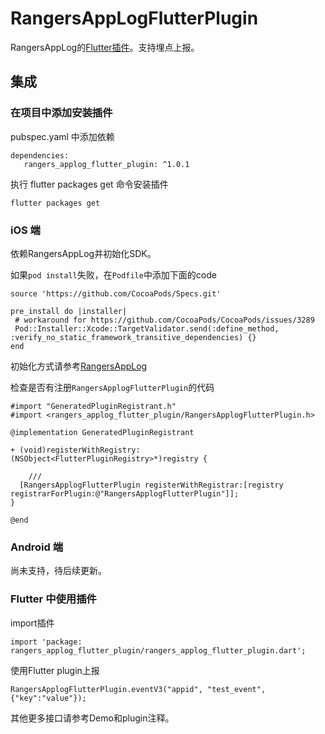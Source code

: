 # RangersAppLogFlutterPlugin

 RangersAppLog的[Flutter插件](https://pub.dev/packages/rangers_applog_flutter_plugin)。支持埋点上报。
 
##  集成

### 在项目中添加安装插件

pubspec.yaml 中添加依赖
 
 ```
 dependencies:
 	rangers_applog_flutter_plugin: ^1.0.1
 ```
 
 执行 flutter packages get 命令安装插件
 ```
 flutter packages get  
```

### iOS 端
 
依赖RangersAppLog并初始化SDK。
 
如果`pod install`失败，在`Podfile`中添加下面的code
 
 
 ```
source 'https://github.com/CocoaPods/Specs.git'

pre_install do |installer|
  # workaround for https://github.com/CocoaPods/CocoaPods/issues/3289
  Pod::Installer::Xcode::TargetValidator.send(:define_method, :verify_no_static_framework_transitive_dependencies) {}
end

 ```
初始化方式请参考[RangersAppLog](https://github.com/bytedance/RangersAppLog)
 
检查是否有注册`RangersApplogFlutterPlugin`的代码
 
```
#import "GeneratedPluginRegistrant.h"
#import <rangers_applog_flutter_plugin/RangersApplogFlutterPlugin.h>

@implementation GeneratedPluginRegistrant

+ (void)registerWithRegistry:(NSObject<FlutterPluginRegistry>*)registry {

	/// 
  [RangersApplogFlutterPlugin registerWithRegistrar:[registry registrarForPlugin:@"RangersApplogFlutterPlugin"]];
}

@end
```

### Android 端

尚未支持，待后续更新。
  
### Flutter 中使用插件 
import插件

```
import 'package: rangers_applog_flutter_plugin/rangers_applog_flutter_plugin.dart';
```

使用Flutter plugin上报

 ```
 RangersApplogFlutterPlugin.eventV3("appid", "test_event", {"key":"value"});
 ```

其他更多接口请参考Demo和plugin注释。

